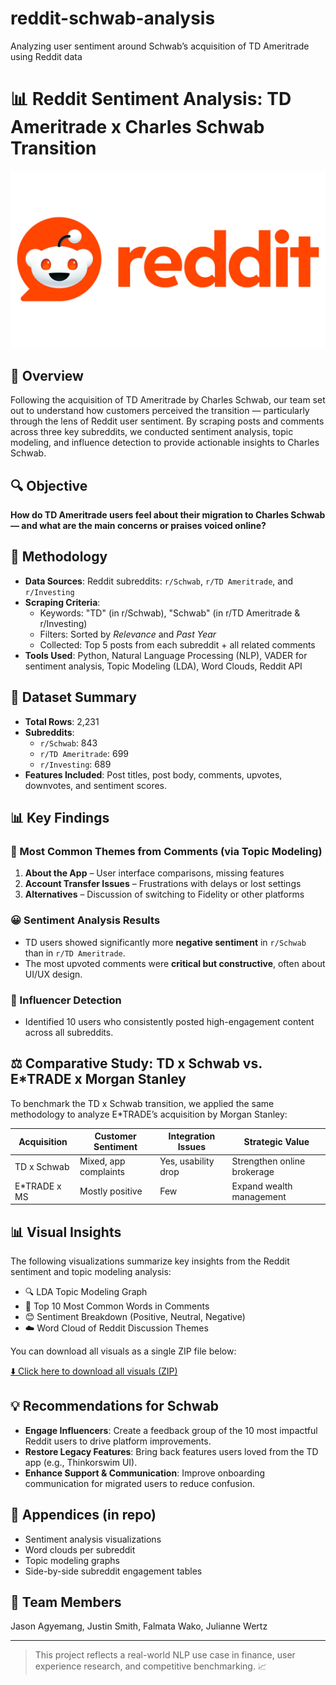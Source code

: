 # reddit-schwab-analysis
Analyzing user sentiment around Schwab’s acquisition of TD Ameritrade using Reddit data
# 📊 Reddit Sentiment Analysis: TD Ameritrade x Charles Schwab Transition

![Reddit Logo](./reddit_logo.jpg)

## 🧠 Overview
Following the acquisition of TD Ameritrade by Charles Schwab, our team set out to understand how customers perceived the transition — particularly through the lens of Reddit user sentiment. By scraping posts and comments across three key subreddits, we conducted sentiment analysis, topic modeling, and influence detection to provide actionable insights to Charles Schwab.

## 🔍 Objective
**How do TD Ameritrade users feel about their migration to Charles Schwab — and what are the main concerns or praises voiced online?**

## 🔧 Methodology
- **Data Sources**: Reddit subreddits: `r/Schwab`, `r/TD Ameritrade`, and `r/Investing`
- **Scraping Criteria**:
  - Keywords: "TD" (in r/Schwab), "Schwab" (in r/TD Ameritrade & r/Investing)
  - Filters: Sorted by *Relevance* and *Past Year*
  - Collected: Top 5 posts from each subreddit + all related comments
- **Tools Used**: Python, Natural Language Processing (NLP), VADER for sentiment analysis, Topic Modeling (LDA), Word Clouds, Reddit API

## 📁 Dataset Summary
- **Total Rows**: 2,231
- **Subreddits**:
  - `r/Schwab`: 843
  - `r/TD Ameritrade`: 699
  - `r/Investing`: 689
- **Features Included**: Post titles, post body, comments, upvotes, downvotes, and sentiment scores.

## 📊 Key Findings
### 💬 Most Common Themes from Comments (via Topic Modeling)
1. **About the App** – User interface comparisons, missing features
2. **Account Transfer Issues** – Frustrations with delays or lost settings
3. **Alternatives** – Discussion of switching to Fidelity or other platforms

### 😀 Sentiment Analysis Results
- TD users showed significantly more **negative sentiment** in `r/Schwab` than in `r/TD Ameritrade`.
- The most upvoted comments were **critical but constructive**, often about UI/UX design.

### 🌟 Influencer Detection
- Identified 10 users who consistently posted high-engagement content across all subreddits.

## ⚖️ Comparative Study: TD x Schwab vs. E*TRADE x Morgan Stanley
To benchmark the TD x Schwab transition, we applied the same methodology to analyze E*TRADE’s acquisition by Morgan Stanley:

| Acquisition | Customer Sentiment | Integration Issues | Strategic Value |
|------------|---------------------|--------------------|------------------|
| TD x Schwab | Mixed, app complaints | Yes, usability drop | Strengthen online brokerage |
| E*TRADE x MS | Mostly positive | Few | Expand wealth management |



## 📊 Visual Insights

The following visualizations summarize key insights from the Reddit sentiment and topic modeling analysis:

- 🔍 LDA Topic Modeling Graph
- 🧠 Top 10 Most Common Words in Comments
- 😊 Sentiment Breakdown (Positive, Neutral, Negative)
- ☁️ Word Cloud of Reddit Discussion Themes

You can download all visuals as a single ZIP file below:

[⬇️ Click here to download all visuals (ZIP)](./visuals_reddit.zip)

## 💡 Recommendations for Schwab
- **Engage Influencers**: Create a feedback group of the 10 most impactful Reddit users to drive platform improvements.
- **Restore Legacy Features**: Bring back features users loved from the TD app (e.g., Thinkorswim UI).
- **Enhance Support & Communication**: Improve onboarding communication for migrated users to reduce confusion.

## 📁 Appendices (in repo)
- Sentiment analysis visualizations
- Word clouds per subreddit
- Topic modeling graphs
- Side-by-side subreddit engagement tables

## 👥 Team Members
Jason Agyemang, Justin Smith, Falmata Wako, Julianne Wertz

---

> This project reflects a real-world NLP use case in finance, user experience research, and competitive benchmarking. 📈
